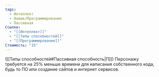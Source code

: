 ```yaml
---
tags:
  - Интеллект
  - Навык/Программирование
  - Пассивная
Ссылки:
  - "[[Интеллект]]"
  - "[[Типы способностей]]"
  - "[[Программирование]]"
Стоимость: "15"
---
```

([[Типы способностей#Пассивная способность|П]]) Персонажу требуется на 25% меньше времени для написания собственного кода, будь то ПО или создание сайтов и интернет сервисов. 